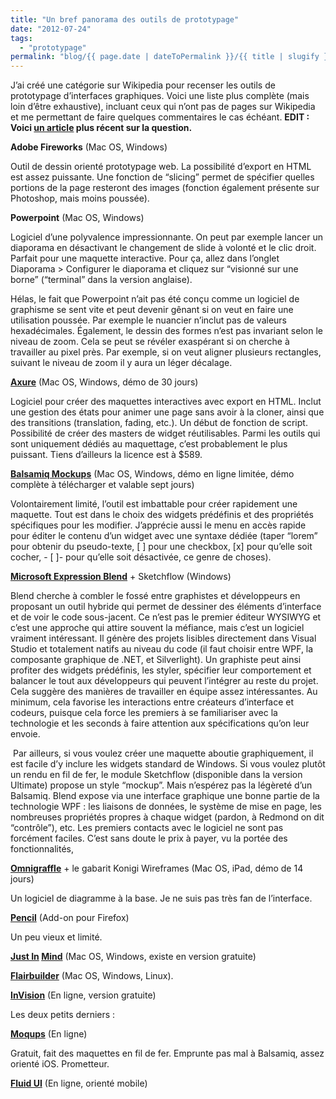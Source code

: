 ```yaml
---
title: "Un bref panorama des outils de prototypage"
date: "2012-07-24"
tags:
  - "prototypage"
permalink: "blog/{{ page.date | dateToPermalink }}/{{ title | slugify }}/"
---
```


J’ai créé une catégorie sur Wikipedia pour recenser les outils de prototypage d’interfaces graphiques. Voici une liste plus complète (mais loin d’être exhaustive), incluant ceux qui n’ont pas de pages sur Wikipedia et me permettant de faire quelques commentaires le cas échéant.
**EDIT : Voici [un article](http://toutcequibouge.net/toutcequibouge/2014/06/le-guide-relativement-exhaustif-et-raisonnablement-ultime-des-outils-de-prototypage/) plus récent sur la question.**



**Adobe Fireworks** (Mac OS, Windows)

Outil de dessin orienté prototypage web. La possibilité d’export en HTML est assez puissante. Une fonction de “slicing” permet de spécifier quelles portions de la page resteront des images (fonction également présente sur Photoshop, mais moins poussée).



**Powerpoint** (Mac OS, Windows)

Logiciel d’une polyvalence impressionnante. On peut par exemple lancer un diaporama en désactivant le changement de slide à volonté et le clic droit. Parfait pour une maquette interactive. Pour ça, allez dans l’onglet Diaporama > Configurer le diaporama et cliquez sur “visionné sur une borne” (“terminal” dans la version anglaise).

Hélas, le fait que Powerpoint n’ait pas été conçu comme un logiciel de graphisme se sent vite et peut devenir gênant si on veut en faire une utilisation poussée. Par exemple le nuancier n’inclut pas de valeurs hexadécimales. Également, le dessin des formes n’est pas invariant selon le niveau de zoom. Cela se peut se révéler exaspérant si on cherche à travailler au pixel près. Par exemple, si on veut aligner plusieurs rectangles, suivant le niveau de zoom il y aura un léger décalage.



**[Axure](http://www.axure.com)** (Mac OS, Windows, démo de 30 jours)

Logiciel pour créer des maquettes interactives avec export en HTML. Inclut une gestion des états pour animer une page sans avoir à la cloner, ainsi que des transitions (translation, fading, etc.). Un début de fonction de script. Possibilité de créer des masters de widget réutilisables. Parmi les outils qui sont uniquement dédiés au maquettage, c’est probablement le plus puissant. Tiens d’ailleurs la licence est à $589.



[**Balsamiq Mockups**](http://www.balsamiq.com/) (Mac OS, Windows, démo en ligne limitée, démo complète à télécharger et valable sept jours)

Volontairement limité, l’outil est imbattable pour créer rapidement une maquette. Tout est dans le choix des widgets prédéfinis et des propriétés spécifiques pour les modifier. J’apprécie aussi le menu en accès rapide pour éditer le contenu d’un widget avec une syntaxe dédiée (taper “lorem” pour obtenir du pseudo-texte, \[ \] pour une checkbox, \[x\] pour qu’elle soit cocher, - \[ \]- pour qu’elle soit désactivée, ce genre de choses).

[**Microsoft Expression Blend**](http://www.microsoft.com/expression/products/Blend_Overview.aspx) + Sketchflow (Windows)

Blend cherche à combler le fossé entre graphistes et développeurs en proposant un outil hybride qui permet de dessiner des éléments d’interface et de voir le code sous-jacent. Ce n’est pas le premier éditeur WYSIWYG et c’est une approche qui attire souvent la méfiance, mais c’est un logiciel vraiment intéressant. Il génère des projets lisibles directement dans Visual Studio et totalement natifs au niveau du code (il faut choisir entre WPF, la composante graphique de .NET, et Silverlight). Un graphiste peut ainsi profiter des widgets prédéfinis, les styler, spécifier leur comportement et balancer le tout aux développeurs qui peuvent l’intégrer au reste du projet. Cela suggère des manières de travailler en équipe assez intéressantes. Au minimum, cela favorise les interactions entre créateurs d’interface et codeurs, puisque cela force les premiers à se familiariser avec la technologie et les seconds à faire attention aux spécifications qu’on leur envoie.  

 Par ailleurs, si vous voulez créer une maquette aboutie graphiquement, il est facile d’y inclure les widgets standard de Windows. Si vous voulez plutôt un rendu en fil de fer, le module Sketchflow (disponible dans la version Ultimate) propose un style “mockup”. Mais n’espérez pas la légèreté d’un Balsamiq. Blend expose via une interface graphique une bonne partie de la technologie WPF : les liaisons de données, le système de mise en page, les nombreuses propriétés propres à chaque widget (pardon, à Redmond on dit “contrôle”), etc. Les premiers contacts avec le logiciel ne sont pas forcément faciles. C’est sans doute le prix à payer, vu la portée des fonctionnalités,


[**Omnigraffle**](http://www.omnigroup.com/products/omnigraffle/) + le gabarit Konigi Wireframes (Mac OS, iPad, démo de 14 jours)

Un logiciel de diagramme à la base. Je ne suis pas très fan de l’interface.

**[Pencil](https://addons.mozilla.org/fr/firefox/addon/pencil/)** (Add-on pour Firefox)

Un peu vieux et limité.


**[Just In](http://www.justinmind.com/) [Mind](http://www.justinmind.com/)** (Mac OS, Windows, existe en version gratuite)



[**Flairbuilder**](http://flairbuilder.com/) (Mac OS, Windows, Linux).



[**InVision**](http://www.invisionapp.com/) (En ligne, version gratuite)

Les deux petits derniers :

[**Moqups**](https://moqups.com/) (En ligne)

Gratuit, fait des maquettes en fil de fer. Emprunte pas mal à Balsamiq, assez orienté iOS. Prometteur.


[**Fluid UI**](https://www.fluidui.com/editor/live/) (En ligne, orienté mobile)
